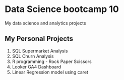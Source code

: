 # Data Science bootcamp 10
My data science and analytics projects

## My Personal Projects

1. SQL Supermarket Analysis
2. SQL Churn Analysis
3. R programming - Rock Paper Scissors
4. Looker GA4 Dashboard
5. Linear Regression model using caret
